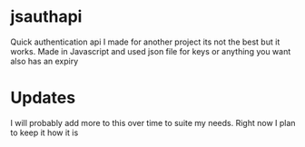 # jsauthapi
Quick authentication api I made for another project its not the best but it works. Made in Javascript and used json file for keys or anything you want also has an expiry

# Updates
I will probably add more to this over time to suite my needs. Right now I plan to keep it how it is
